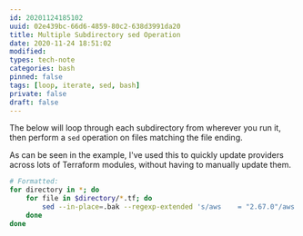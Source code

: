 ```yaml
---
id: 20201124185102
uuid: 02e439bc-66d6-4859-80c2-638d3991da20
title: Multiple Subdirectory sed Operation
date: 2020-11-24 18:51:02
modified: 
types: tech-note
categories: bash
pinned: false
tags: [loop, iterate, sed, bash]
private: false
draft: false
---
```


The below will loop through each subdirectory from wherever you run it, then perform a `sed` operation on files matching the file ending.

As can be seen in the example, I've used this to quickly update providers across lots of Terraform modules, without having to manually update them.

```sh
# Formatted:
for directory in *; do
    for file in $directory/*.tf; do
        sed --in-place=.bak --regexp-extended 's/aws    = "2.67.0"/aws    = "3.17.0"/g' $file
    done
done
```
